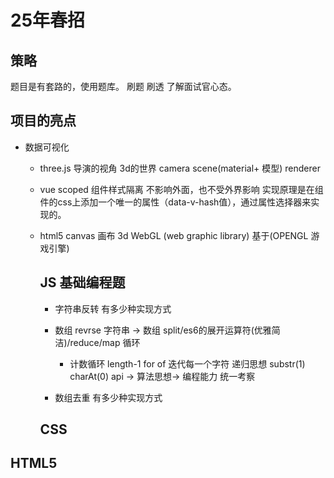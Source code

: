 # 25年春招

## 策略
题目是有套路的，使用题库。
刷题 刷透 了解面试官心态。



## 项目的亮点
- 数据可视化
  - three.js 
  导演的视角 3d的世界
  camera scene(material+ 模型) renderer 
  - vue scoped 组件样式隔离 不影响外面，也不受外界影响
    实现原理是在组件的css上添加一个唯一的属性（data-v-hash值），通过属性选择器来实现的。

  - html5 canvas 画布
    3d WebGL (web graphic library) 基于(OPENGL 游戏引擎)

    ## JS 基础编程题

    - 字符串反转 有多少种实现方式
     - 数组 revrse
       字符串 -> 数组
       split/es6的展开运算符(优雅简洁)/reduce/map
       循环
        - 计数循环 length-1
        for of 迭代每一个字符
        递归思想 substr(1) charAt(0)
       api -> 算法思想-> 编程能力 统一考察
      

    - 数组去重 有多少种实现方式

    ## CSS

## HTML5
